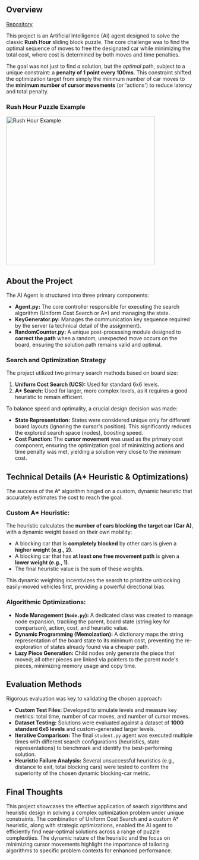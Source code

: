 ## Overview

[Repository](https://github.com/leoalmPT/RushHour-AI-Agent)

This project is an Artificial Intelligence (AI) agent designed to solve the classic **Rush Hour** sliding block puzzle. The core challenge was to find the optimal sequence of moves to free the designated car while minimizing the total cost, where cost is determined by both moves and time penalties.

The goal was not just to find *a* solution, but the *optimal* path, subject to a unique constraint: a **penalty of 1 point every 100ms**. This constraint shifted the optimization target from simply the minimum number of car moves to the **minimum number of cursor movements** (or 'actions') to reduce latency and total penalty.

### Rush Hour Puzzle Example

<img src="/files/projects/rushhour/rushhour.gif" alt="Rush Hour Example" width="400" />

## About the Project

The AI Agent is structured into three primary components:

*   **Agent.py:** The core controller responsible for executing the search algorithm (Uniform Cost Search or A*) and managing the state.
*   **KeyGenerator.py:** Manages the communication key sequence required by the server (a technical detail of the assignment).
*   **RandomCounter.py:** A unique post-processing module designed to **correct the path** when a random, unexpected move occurs on the board, ensuring the solution path remains valid and optimal.

### Search and Optimization Strategy

The project utilized two primary search methods based on board size:

1.  **Uniform Cost Search (UCS):** Used for standard 6x6 levels.
2.  **A\* Search:** Used for larger, more complex levels, as it requires a good heuristic to remain efficient.

To balance speed and optimality, a crucial design decision was made:
*   **State Representation:** States were considered unique only for different board layouts (ignoring the cursor's position). This significantly reduces the explored search space (nodes), boosting speed.
*   **Cost Function:** The **cursor movement** was used as the primary cost component, ensuring the optimization goal of minimizing actions and time penalty was met, yielding a solution very close to the minimum cost.

## Technical Details (A* Heuristic & Optimizations)

The success of the A* algorithm hinged on a custom, dynamic heuristic that accurately estimates the cost to reach the goal.

### Custom A* Heuristic:

The heuristic calculates the **number of cars blocking the target car (Car A)**, with a dynamic weight based on their own mobility:
*   A blocking car that is **completely blocked** by other cars is given a **higher weight (e.g., 2)**.
*   A blocking car that has **at least one free movement path** is given a **lower weight (e.g., 1)**.
*   The final heuristic value is the sum of these weights.

This dynamic weighting incentivizes the search to prioritize unblocking easily-moved vehicles first, providing a powerful directional bias.

### Algorithmic Optimizations:

*   **Node Management (`Node.py`):** A dedicated class was created to manage node expansion, tracking the parent, board state (string key for comparison), action, cost, and heuristic value.
*   **Dynamic Programming (Memoization):** A dictionary maps the string representation of the board state to its minimum cost, preventing the re-exploration of states already found via a cheaper path.
*   **Lazy Piece Generation:** Child nodes only generate the piece that moved; all other pieces are linked via pointers to the parent node's pieces, minimizing memory usage and copy time.

## Evaluation Methods

Rigorous evaluation was key to validating the chosen approach:

*   **Custom Test Files:** Developed to simulate levels and measure key metrics: total time, number of car moves, and number of cursor moves.
*   **Dataset Testing:** Solutions were evaluated against a dataset of **1000 standard 6x6 levels** and custom-generated larger levels.
*   **Iterative Comparison:** The final `student.py` agent was executed multiple times with different search configurations (heuristics, state representations) to benchmark and identify the best-performing solution.
*   **Heuristic Failure Analysis:** Several unsuccessful heuristics (e.g., distance to exit, total blocking cars) were tested to confirm the superiority of the chosen dynamic blocking-car metric.

## Final Thoughts

This project showcases the effective application of search algorithms and heuristic design in solving a complex optimization problem under unique constraints. The combination of Uniform Cost Search and a custom A* heuristic, along with strategic optimizations, enabled the AI agent to efficiently find near-optimal solutions across a range of puzzle complexities. The dynamic nature of the heuristic and the focus on minimizing cursor movements highlight the importance of tailoring algorithms to specific problem contexts for enhanced performance.